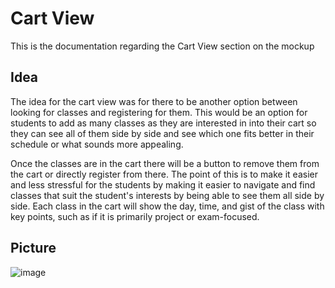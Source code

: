 # Cart View
This is the documentation regarding the Cart View section on the mockup
## Idea
The idea for the cart view was for there to be another option between looking for classes and registering for them. This would be an option for students to add as many classes as they are interested in into their cart so they can see all of them side by side and see which one fits better in their schedule or what sounds more appealing.

Once the classes are in the cart there will be a button to remove them from the cart or directly register from there. The point of this is to make it easier and less stressful for the students by making it easier to navigate and find classes that suit the student's interests by being able to see them all side by side. Each class in the cart will show the day, time, and gist of the class with key points, such as if it is primarily project or exam-focused.

## Picture
![image](https://github.com/jeffreywallphd/Course-Registration-and-Audit-System/assets/147175765/e42a0131-5e1d-44df-bf5e-35e7e62a46b8)
